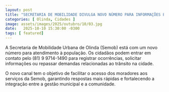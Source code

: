 ```yaml
---
layout: post
title: "SECRETARIA DE MOBILIDADE DIVULGA NOVO NÚMERO PARA INFORMAÇÕES E OCORRÊNCIAS DE TRÂNSITO"
categories: [ Olinda, Cidades ]
image: assets/images/2025/outubro/10/03.jpg
date:   2025-10-10 15:30:00 -0300
tags: [ featured]
---  
```

A Secretaria de Mobilidade Urbana de Olinda (Semob) está com um novo número para atendimento à população. Os cidadãos podem entrar em contato pelo (81) 9 9714-1490 para registrar ocorrências, solicitar informações ou repassar demandas relacionadas ao trânsito na cidade.

O novo canal tem o objetivo de facilitar o acesso dos moradores aos serviços da Semob, garantindo respostas mais rápidas e fortalecendo a integração entre a gestão municipal e a comunidade.